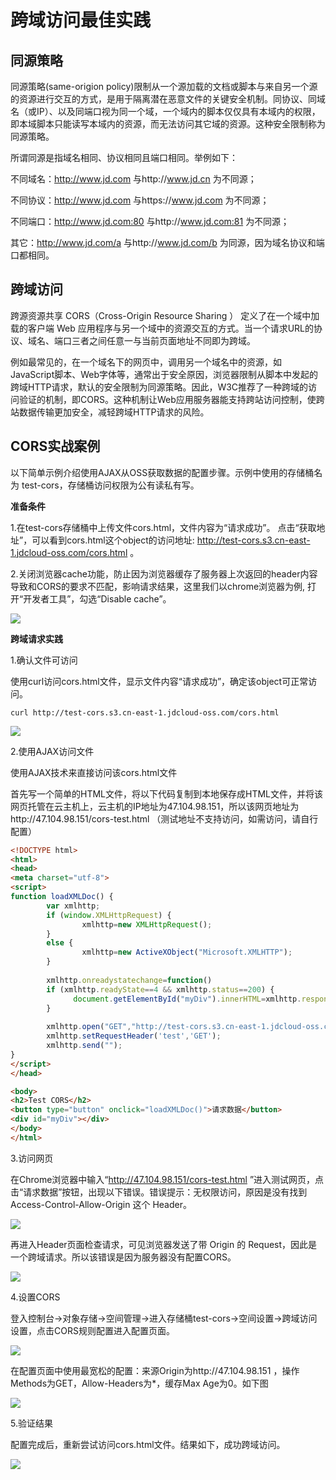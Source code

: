 # 跨域访问最佳实践

## 同源策略

同源策略(same-origion policy)限制从一个源加载的文档或脚本与来自另一个源的资源进行交互的方式，是用于隔离潜在恶意文件的关键安全机制。同协议、同域名（或IP）、以及同端口视为同一个域，一个域内的脚本仅仅具有本域内的权限，即本域脚本只能读写本域内的资源，而无法访问其它域的资源。这种安全限制称为同源策略。

所谓同源是指域名相同、协议相同且端口相同。举例如下：

不同域名：http://www.jd.com 与http://www.jd.cn 为不同源；

不同协议：http://www.jd.com 与https://www.jd.com 为不同源；

不同端口：http://www.jd.com:80 与http://www.jd.com:81 为不同源；

其它：http://www.jd.com/a 与http://www.jd.com/b 为同源，因为域名协议和端口都相同。

## 跨域访问

跨源资源共享 CORS（Cross-Origin Resource Sharing ） 定义了在一个域中加载的客户端 Web 应用程序与另一个域中的资源交互的方式。当一个请求URL的协议、域名、端口三者之间任意一与当前页面地址不同即为跨域。

例如最常见的，在一个域名下的网页中，调用另一个域名中的资源，如JavaScript脚本、Web字体等，通常出于安全原因，浏览器限制从脚本中发起的跨域HTTP请求，默认的安全限制为同源策略。因此，W3C推荐了一种跨域的访问验证的机制，即CORS。这种机制让Web应用服务器能支持跨站访问控制，使跨站数据传输更加安全，减轻跨域HTTP请求的风险。

## CORS实战案例

以下简单示例介绍使用AJAX从OSS获取数据的配置步骤。示例中使用的存储桶名为 test-cors，存储桶访问权限为公有读私有写。

**准备条件**

1.在test-cors存储桶中上传文件cors.html，文件内容为“请求成功”。 点击“获取地址”，可以看到cors.html这个object的访问地址: http://test-cors.s3.cn-east-1.jdcloud-oss.com/cors.html 。

2.关闭浏览器cache功能，防止因为浏览器缓存了服务器上次返回的header内容导致和CORS的要求不匹配，影响请求结果，这里我们以chrome浏览器为例, 打开“开发者工具”，勾选“Disable cache”。

![](https://github.com/jdcloudcom/cn/blob/edit/image/Object-Storage-Service/OSS-083.jpg)

**跨域请求实践**

1.确认文件可访问

使用curl访问cors.html文件，显示文件内容“请求成功”，确定该object可正常访问。
```
curl http://test-cors.s3.cn-east-1.jdcloud-oss.com/cors.html
```
![](https://github.com/jdcloudcom/cn/blob/edit/image/Object-Storage-Service/OSS-084.jpg)

2.使用AJAX访问文件

使用AJAX技术来直接访问该cors.html文件

首先写一个简单的HTML文件，将以下代码复制到本地保存成HTML文件，并将该网页托管在云主机上，云主机的IP地址为47.104.98.151，所以该网页地址为http://47.104.98.151/cors-test.html （测试地址不支持访问，如需访问，请自行配置）

```HTML
<!DOCTYPE html>
<html>
<head>
<meta charset="utf-8">
<script>
function loadXMLDoc() {
        var xmlhttp;
        if (window.XMLHttpRequest) {
                xmlhttp=new XMLHttpRequest();
        }
        else {
                xmlhttp=new ActiveXObject("Microsoft.XMLHTTP");
        }
        
        xmlhttp.onreadystatechange=function()
        if (xmlhttp.readyState==4 && xmlhttp.status==200) {
              document.getElementById("myDiv").innerHTML=xmlhttp.responseText;
        }
        
        xmlhttp.open("GET","http://test-cors.s3.cn-east-1.jdcloud-oss.com/cors.html",true);
        xmlhttp.setRequestHeader('test','GET');
        xmlhttp.send("");
}
</script>
</head>

<body>
<h2>Test CORS</h2>
<button type="button" onclick="loadXMLDoc()">请求数据</button>
<div id="myDiv"></div>
</body>
</html>
```

3.访问网页

在Chrome浏览器中输入“http://47.104.98.151/cors-test.html ”进入测试网页，点击“请求数据”按钮，出现以下错误。错误提示：无权限访问，原因是没有找到 Access-Control-Allow-Origin 这个 Header。

![](https://github.com/jdcloudcom/cn/blob/edit/image/Object-Storage-Service/OSS-085.jpg)

再进入Header页面检查请求，可见浏览器发送了带 Origin 的 Request，因此是一个跨域请求。所以该错误是因为服务器没有配置CORS。

![](https://github.com/jdcloudcom/cn/blob/edit/image/Object-Storage-Service/OSS-086.jpg)

4.设置CORS

登入控制台->对象存储->空间管理->进入存储桶test-cors->空间设置->跨域访问设置，点击CORS规则配置进入配置页面。

![](https://github.com/jdcloudcom/cn/blob/edit/image/Object-Storage-Service/OSS-087.jpg)

在配置页面中使用最宽松的配置：来源Origin为http://47.104.98.151 ，操作Methods为GET，Allow-Headers为*，缓存Max Age为0。如下图

![](https://github.com/jdcloudcom/cn/blob/edit/image/Object-Storage-Service/OSS-088.jpg)

5.验证结果

配置完成后，重新尝试访问cors.html文件。结果如下，成功跨域访问。

![](https://github.com/jdcloudcom/cn/blob/edit/image/Object-Storage-Service/OSS-089.jpg)
